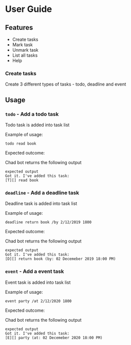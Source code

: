 # User Guide

## Features 
- Create tasks
- Mark task
- Unmark task
- List all tasks
- Help
### Create tasks

Create 3 different types of tasks - todo, deadline and event

## Usage

### `todo` - Add a todo task

Todo task is added into task list

Example of usage: 

`todo read book`

Expected outcome:

Chad bot returns the following output

```
expected output
Got it. I've added this task:
[T][] read book
```

### `deadline` - Add a deadline task

Deadline task is added into task list

Example of usage:

`deadline return book /by 2/12/2019 1800`

Expected outcome:

Chad bot returns the following output

```
expected output
Got it. I've added this task:
[D][] return book (by: 02 Decemeber 2019 18:00 PM)
```

### `event` - Add a event task

Event task is added into task list

Example of usage:

`event party /at 2/12/2020 1800`

Expected outcome:

Chad bot returns the following output

```
expected output
Got it. I've added this task:
[E][] party (at: 02 Decemeber 2020 18:00 PM)
```